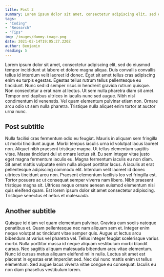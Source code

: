 ```yaml
---
title: Post 3
summary: Lorem ipsum dolor sit amet, consectetur adipiscing elit, sed do eiusmod tempor incididunt ut labore et dolore magna aliqua.
tags: 
- "Coding"
- "Research"
- "Tips"
img: /images/dummy-image.png
date: 2021-02-14T19:05:27.220Z
author: Benjamin
reading: 5  
---
```


Lorem ipsum dolor sit amet, consectetur adipiscing elit, sed do eiusmod tempor incididunt ut labore et dolore magna aliqua. Duis convallis convallis tellus id interdum velit laoreet id donec. Eget sit amet tellus cras adipiscing enim eu turpis egestas. Egestas tellus rutrum tellus pellentesque eu tincidunt. Nunc sed id semper risus in hendrerit gravida rutrum quisque. Non consectetur a erat nam at lectus. Ut sem nulla pharetra diam sit amet. Tempor orci dapibus ultrices in iaculis nunc sed augue. Nibh nisl condimentum id venenatis. Vel quam elementum pulvinar etiam non. Ornare arcu odio ut sem nulla pharetra. Tristique nulla aliquet enim tortor at auctor urna nunc.

<!--more-->

## Post subtitle

Nulla facilisi cras fermentum odio eu feugiat. Mauris in aliquam sem fringilla ut morbi tincidunt augue. Morbi tempus iaculis urna id volutpat lacus laoreet non. Aliquet nibh praesent tristique magna. Ut tellus elementum sagittis vitae. Massa tincidunt dui ut ornare lectus sit. Eu sem integer vitae justo eget magna fermentum iaculis eu. Magna fermentum iaculis eu non diam. Sit amet mattis vulputate enim nulla aliquet porttitor lacus. A iaculis at erat pellentesque adipiscing commodo elit. Interdum velit laoreet id donec ultrices tincidunt arcu non. Praesent elementum facilisis leo vel fringilla est. Tortor posuere ac ut consequat semper viverra nam libero. Nibh praesent tristique magna sit. Ultrices neque ornare aenean euismod elementum nisi quis eleifend quam. Est lorem ipsum dolor sit amet consectetur adipiscing. Tristique senectus et netus et malesuada.

## Another subtitle

Quisque id diam vel quam elementum pulvinar. Gravida cum sociis natoque penatibus et. Quam pellentesque nec nam aliquam sem et. Integer enim neque volutpat ac tincidunt vitae semper quis. Augue ut lectus arcu bibendum at varius vel pharetra vel. Tellus integer feugiat scelerisque varius morbi. Nulla porttitor massa id neque aliquam vestibulum morbi blandit cursus. Nec sagittis aliquam malesuada bibendum arcu vitae elementum. Nunc id cursus metus aliquam eleifend mi in nulla. Lectus sit amet est placerat in egestas erat imperdiet sed. Nec dui nunc mattis enim ut tellus elementum. Sed augue lacus viverra vitae congue eu consequat. Iaculis eu non diam phasellus vestibulum lorem.
